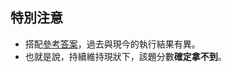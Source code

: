 ## 特別注意
 - 搭配[參考答案](https://github.com/babymlin/TQC_AI_Licence/blob/main/TQC%2B_304_%E7%B3%96%E5%B0%BF%E7%97%85%E9%A0%90%E6%B8%AC.ipynb)，過去與現今的執行結果有異。
 - 也就是說，持續維持現狀下，該題分數**確定拿不到**。
